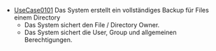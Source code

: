   * [UseCase0101](https://github.com/DomainDrivenArchitecture/ddaRequirement/blob/master/en/requirements/UseCase0101.md) Das System erstellt ein vollständiges Backup für Files einem Directory
    * Das System sichert den File / Directory Owner.
    * Das System sichert die User, Group und allgemeinen Berechtigungen.